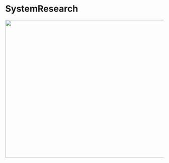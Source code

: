 # SystemResearch

<img align="left" src="https://raw.githubusercontent.com/LunarResearch/SystemResearch/main/skin_.png" width="1006" height="438">
